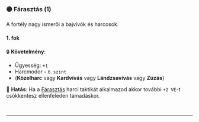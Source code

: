 ### 🟣 Fárasztás (1)

A fortély nagy ismerői a bajvívók és harcosok.

#### 1. fok

🔒 **Követelmény**:
- Ügyesség: `+1`
- Harcmodor  **-** `6.szint`
- (**Közelharc** vagy **Kardvívás** vagy **Lándzsavívás** vagy **Zúzás**)

🌟 **Hatás**: Ha a [Fárasztás](../064_02_harci_taktikak.md#f%C3%A1raszt%C3%A1s) harci taktikát alkalmazod akkor további `+2 VÉ`-t csökkentesz ellenfeleden támadáskor. 

<br />

---
